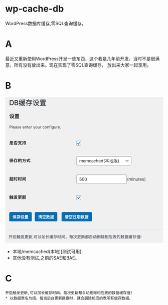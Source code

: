 # wp-cache-db
WordPress数据库缓存,零SQL查询缓存。

# A

最近又重新使用WordPress开发一些东西，这个我是几年前开发。当时不是很满意，所有没有放出来。现在实现了零SQL查询缓存，
放出来大家一起享用。

# B

[![截图](//github.com/midoks/wp-cache-db/blob/main/Screenshot/Screenshot.png)](//github.com/midoks/wp-cache-db/blob/main/Screenshot/Screenshot.png)

* 本地/memcached(本地)[测试可用]
* 其他没有测试,之前的SAE和BAE。

# C

```
开启触发更新,可以加长缓存时间。每次更新都自动删除相应表的数据缓存值!
* 以数据表名为组，每当后台更新数据时，就会删除相应的表所有缓存数据。
```


